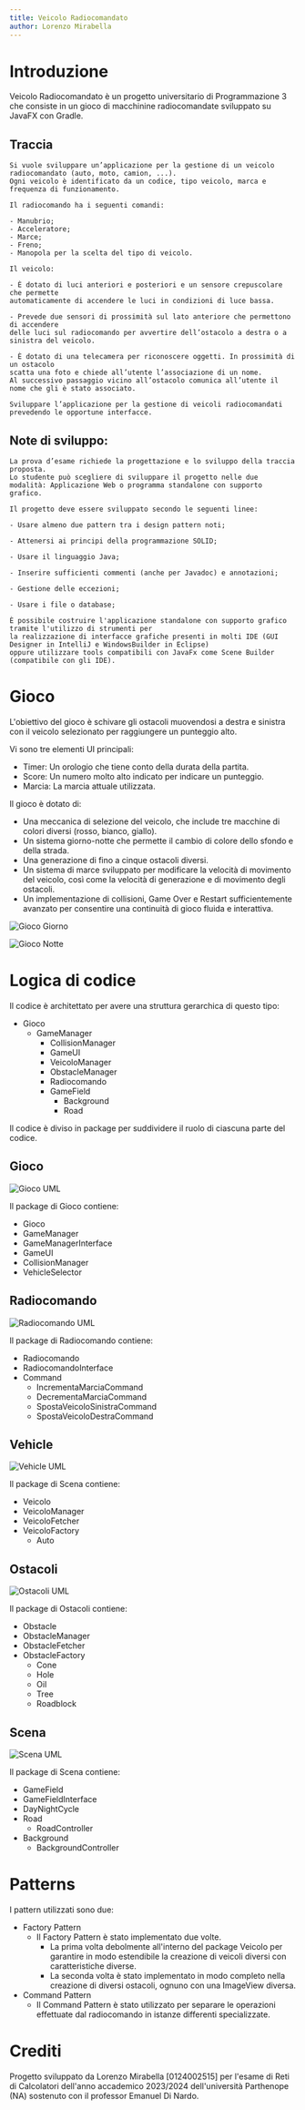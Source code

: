 ```yaml
---
title: Veicolo Radiocomandato
author: Lorenzo Mirabella
---
```


# Introduzione

Veicolo Radiocomandato è un progetto universitario di Programmazione 3 che consiste in un gioco di macchinine
radiocomandate sviluppato su JavaFX con Gradle.

## Traccia

    Si vuole sviluppare un’applicazione per la gestione di un veicolo radiocomandato (auto, moto, camion, ...).
    Ogni veicolo è identificato da un codice, tipo veicolo, marca e frequenza di funzionamento.

    Il radiocomando ha i seguenti comandi:

    - Manubrio;
    - Acceleratore;
    - Marce;
    - Freno;
    - Manopola per la scelta del tipo di veicolo.

    Il veicolo:
    
    - È dotato di luci anteriori e posteriori e un sensore crepuscolare che permette
    automaticamente di accendere le luci in condizioni di luce bassa.
    
    - Prevede due sensori di prossimità sul lato anteriore che permettono di accendere
    delle luci sul radiocomando per avvertire dell’ostacolo a destra o a sinistra del veicolo.
    
    - È dotato di una telecamera per riconoscere oggetti. In prossimità di un ostacolo
    scatta una foto e chiede all’utente l’associazione di un nome.
    Al successivo passaggio vicino all’ostacolo comunica all’utente il nome che gli è stato associato.

    Sviluppare l’applicazione per la gestione di veicoli radiocomandati prevedendo le opportune interfacce.

## Note di sviluppo:

    La prova d’esame richiede la progettazione e lo sviluppo della traccia proposta.
    Lo studente può scegliere di sviluppare il progetto nelle due modalità: Applicazione Web o programma standalone con supporto grafico.

    Il progetto deve essere sviluppato secondo le seguenti linee:

    - Usare almeno due pattern tra i design pattern noti;

    - Attenersi ai principi della programmazione SOLID;

    - Usare il linguaggio Java;

    - Inserire sufficienti commenti (anche per Javadoc) e annotazioni;

    - Gestione delle eccezioni;

    - Usare i file o database;
    
    È possibile costruire l'applicazione standalone con supporto grafico tramite l'utilizzo di strumenti per
    la realizzazione di interfacce grafiche presenti in molti IDE (GUI Designer in IntelliJ e WindowsBuilder in Eclipse)
    oppure utilizzare tools compatibili con JavaFx come Scene Builder (compatibile con gli IDE).

# Gioco

L'obiettivo del gioco è schivare gli ostacoli muovendosi a destra e sinistra con il veicolo selezionato per raggiungere
un punteggio alto.

Vi sono tre elementi UI principali:

- Timer: Un orologio che tiene conto della durata della partita.
- Score: Un numero molto alto indicato per indicare un punteggio.
- Marcia: La marcia attuale utilizzata.

Il gioco è dotato di:

- Una meccanica di selezione del veicolo, che include tre macchine di colori diversi (rosso, bianco, giallo).
- Un sistema giorno-notte che permette il cambio di colore dello sfondo e della strada.
- Una generazione di fino a cinque ostacoli diversi.
- Un sistema di marce sviluppato per modificare la velocità di movimento del veicolo, così come la velocità di
  generazione e di movimento degli ostacoli.
- Un implementazione di collisioni, Game Over e Restart sufficientemente avanzato per consentire una continuità di gioco
  fluida e interattiva.

![Gioco Giorno](images/gioco1.png)

![Gioco Notte](images/gioco2.png)

# Logica di codice

Il codice è architettato per avere una struttura gerarchica di questo tipo:

- Gioco
    - GameManager
        - CollisionManager
        - GameUI
        - VeicoloManager
        - ObstacleManager
        - Radiocomando
        - GameField
            - Background
            - Road

Il codice è diviso in package per suddividere il ruolo di ciascuna parte del codice.

## Gioco

![Gioco UML](images/Gioco.png)

Il package di Gioco contiene:

- Gioco
- GameManager
- GameManagerInterface
- GameUI
- CollisionManager
- VehicleSelector

## Radiocomando

![Radiocomando UML](images/Radiocomando.png)

Il package di Radiocomando contiene:

- Radiocomando
- RadiocomandoInterface
- Command
    - IncrementaMarciaCommand
    - DecrementaMarciaCommand
    - SpostaVeicoloSinistraCommand
    - SpostaVeicoloDestraCommand

## Vehicle

![Vehicle UML](images/Vehicle.png)

Il package di Scena contiene:

- Veicolo
- VeicoloManager
- VeicoloFetcher
- VeicoloFactory
    - Auto

## Ostacoli

![Ostacoli UML](images/Ostacoli.png)

Il package di Ostacoli contiene:

- Obstacle
- ObstacleManager
- ObstacleFetcher
- ObstacleFactory
    - Cone
    - Hole
    - Oil
    - Tree
    - Roadblock

## Scena

![Scena UML](images/Scena.png)

Il package di Scena contiene:

- GameField
- GameFieldInterface
- DayNightCycle
- Road
    - RoadController
- Background
    - BackgroundController

# Patterns

I pattern utilizzati sono due:

- Factory Pattern
    - Il Factory Pattern è stato implementato due volte.
        - La prima volta debolmente all'interno del package Veicolo per
          garantire in modo estendibile la creazione di veicoli diversi con caratteristiche diverse.
        - La seconda volta è stato implementato in modo completo nella creazione di diversi ostacoli, ognuno con una
          ImageView diversa.
- Command Pattern
    - Il Command Pattern è stato utilizzato per separare le operazioni effettuate dal radiocomando in istanze differenti
      specializzate.

# Crediti

Progetto sviluppato da Lorenzo Mirabella [0124002515] per l'esame di Reti di Calcolatori dell'anno accademico 2023/2024
dell'università Parthenope (NA) sostenuto con il professor Emanuel Di Nardo.